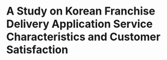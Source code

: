 # A Study on Korean Franchise Delivery Application Service Characteristics and Customer Satisfaction
